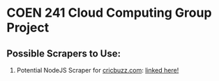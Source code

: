 # COEN 241 Cloud Computing Group Project


## Possible Scrapers to Use:
1. Potential NodeJS Scraper for [cricbuzz.com](https://www.cricbuzz.com): [linked here!](https://github.com/mskian/cricket-api-nodejs)